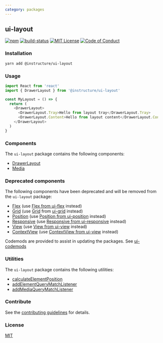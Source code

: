 ```yaml
---
category: packages
---
```


## ui-layout

[![npm][npm]][npm-url]
[![build-status][build-status]][build-status-url]
[![MIT License][license-badge]][LICENSE]
[![Code of Conduct][coc-badge]][coc]


### Installation

```sh
yarn add @instructure/ui-layout
```
### Usage

```js
import React from 'react'
import { DrawerLayout } from '@instructure/ui-layout'

const MyLayout = () => {
  return (
    <DrawerLayout>
      <DrawerLayout.Tray>Hello from layout tray</DrawerLayout.Tray>
      <DrawerLayout.Content>Hello from layout content</DrawerLayout.Content>
    </DrawerLayout>
  )
}
```

### Components
The `ui-layout` package contains the following components:
- [DrawerLayout](#DrawerLayout)
- [Media](#Media)

### Deprecated components
The following components have been deprecated and will be removed from the `ui-layout` package:
- [Flex](#DeprecatedFlex) \(use [Flex from ui-flex](#Flex) instead)
- [Grid](#DeprecatedGrid) \(use [Grid](#Grid) from [ui-grid](#ui-grid) instead)
- [Position](#DeprecatedPosition) \(use [Position from ui-position](#Position) instead)
- [Responsive](#DeprecatedResponsive) \(use [Responsive from ui-responsive](#Responsive) instead)
- [View](#DeprecatedView) \(use [View from ui-view](#View) instead)
- [ContextView](#DeprecatedContextView) \(use [ContextView from ui-view](#ContextView) instead)

Codemods are provided to assist in updating the packages. See [ui-codemods](#ui-codemods)

### Utilities
The `ui-layout` package contains the following utilities:
- [calculateElementPosition](#calculateElementPosition)
- [addElementQueryMatchListener](#addElementQueryMatchListener)
- [addMediaQueryMatchListener](#addMediaQueryMatchListener)

### Contribute

See the [contributing guidelines](#contributing) for details.

### License

[MIT](LICENSE)

[npm]: https://img.shields.io/npm/v/@instructure/ui-layout.svg
[npm-url]: https://npmjs.com/package/@instructure/ui-layout

[build-status]: https://travis-ci.org/instructure/instructure-ui.svg?branch=master
[build-status-url]: https://travis-ci.org/instructure/instructure-ui "Travis CI"

[license-badge]: https://img.shields.io/npm/l/instructure-ui.svg?style=flat-square
[license]: https://github.com/instructure/instructure-ui/blob/master/LICENSE

[coc-badge]: https://img.shields.io/badge/code%20of-conduct-ff69b4.svg?style=flat-square
[coc]: https://github.com/instructure/instructure-ui/blob/master/CODE_OF_CONDUCT.md
